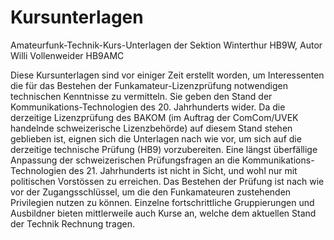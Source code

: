 # Kursunterlagen
Amateurfunk-Technik-Kurs-Unterlagen der Sektion Winterthur HB9W, Autor Willi Vollenweider HB9AMC

Diese Kursunterlagen sind vor einiger Zeit erstellt worden, um Interessenten die für das Bestehen der Funkamateur-Lizenzprüfung notwendigen technischen Kenntnisse zu vermitteln.
Sie geben den Stand der Kommunikations-Technologien des 20. Jahrhunderts wider.
Da die derzeitige Lizenzprüfung des BAKOM (im Auftrag der ComCom/UVEK handelnde schweizerische Lizenzbehörde) auf diesem Stand stehen geblieben ist, eignen sich die Unterlagen nach wie vor, um sich auf die derzeitige technische Prüfung (HB9) vorzubereiten.
Eine längst überfällige Anpassung der schweizerischen Prüfungsfragen an die Kommunikations-Technologien des 21. Jahrhunderts ist nicht in Sicht, und wohl nur mit politischen Vorstössen zu erreichen. 
Das Bestehen der Prüfung ist nach wie vor der Zugangsschlüssel, um die den Funkamateuren zustehenden Privilegien nutzen zu können. 
Einzelne fortschrittliche Gruppierungen und Ausbildner bieten mittlerweile auch Kurse an, welche dem aktuellen Stand der Technik Rechnung tragen.
